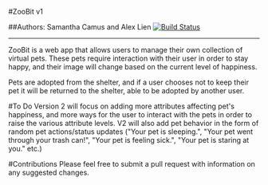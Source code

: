 #ZooBit v1

##Authors: Samantha Camus and Alex Lien
[![Build Status](https://api.shippable.com/projects/538612373d9175e2016e6987/badge/master)](https://www.shippable.com/projects/538612373d9175e2016e6987/builds/1)
* * * * * * * *

ZooBit is a web app that allows users to manage
their own collection of virtual pets. These pets require
interaction with their user in order to stay happy, and
their image will change based on the current level of happiness.

Pets are adopted from the shelter, and if a user chooses not to keep their pet
it will be returned to the shelter, able to be adopted by another user.

#To Do
Version 2 will focus on adding more attributes affecting pet's happiness, and more ways for the user to interact with the pets in order to raise the various attribute levels. V2 will also add pet behavior in the form of random pet actions/status updates ("Your pet is sleeping.", "Your pet went through your trash can!", "Your pet is feeling sick.", "Your pet is staring at you." etc.)

#Contributions
Please feel free to submit a pull request with information on any suggested changes.

